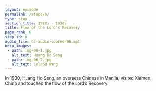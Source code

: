 ```yaml
---
layout: episode
permalink: /stops/6/
type: stop
section_title: 1920s - 1930s
title: Flow of the Lord's Recovery
page_rank: 6
stop_id: 6
audio_file: hc-audio-scored-06.mp3
hero_images:
 - path: img-06-1.jpg
   alt_text: Huang Ho Seng
 - path: img-06-2.jpg
   alt_text: Leland Wang
---
```


In 1930, Huang Ho Seng, an overseas Chinese in Manila, visited Xiamen, China and touched the flow of the Lord’s Recovery.

<!---
菲律賓華僑黃和聲於1930年訪問中國廈門，接觸了主恢復的流
-->

<!--- TRANSCRIPT
At this juncture in history, in the bustling city of Manila, over a thousand kilometers south of the Chinese coast of Fujian, lived a sizable population of overseas Chinese who had migrated to the Philippines to escape economic hardship and political instability in China. Many of them were Christians who gathered at St. Stephen’s parish, an Anglican-Episcopalian church in Manila.

Among them was Brother Huang Ho Seng, a medical practitioner whose clinic once stood on the very ground where this History Center stands today.

In 1930, Huang Ho Seng and his newlywed wife went on a honeymoon to Xiamen, China. There, by the Lord’s sovereignty, he touched the flow of the Lord’s recovery. Upon his return to Manila, Brother Huang enthusiastically shared his newfound enlightenment with some fellow believers. Inspired by his testimony, a group of them decided to leave the Anglican-Episcopalian sect. They rented a place on Nueva Street and began meeting under the name of United Christians Society.

In 1935, the brothers invited Leland Wang, a contemporary of Watchman Nee under M.E. Barber, who by then had become a traveling evangelist, to come to Manila to hold gospel outreaches and revival meetings. Following these meetings, Brother Wang recommended his co-worker, Simon Meek, to come and serve in Manila. Three years later, Lucas Wu, another co-worker from China, joined the work in Manila at Brother Meek's request.

這時距離福建南邊外海的千公里之外的繁華之市馬尼拉也正好住著一批為了逃離內地的經濟困境和政治的不穩而移居到菲律濱的華僑。他們好多人都是基督徒，且一同在馬尼拉的聖公會聚集。其中一位是黃和聲弟兄。他是一位醫生。他的診所就開在今天歷史中心的建築之地。

黃和聲和他的新婚妻子於1930年到中國廈門度蜜月。他在主的主宰之下碰到主恢復的流。黃弟兄回到馬尼拉後就把他裏面被主開啟的亮光熱切分享給其他信徒。他們當中一些人受到鼓舞離開了聖公會，然後在後街仔租房聚會，名為「基督徒聯合會」。

弟兄們於一九三五年邀請跟倪柝聲一同受教於和受恩之下的王載弟兄前來馬尼拉。他是歷遊各地的傳教士。他來馬尼拉開奮興佈道會。之後經由王弟兄的推薦繆紹訓弟兄也前來馬尼拉服事。三年後中國另一位同工Lucas Wu在繆弟兄的請求之下也參於了馬尼拉的工作。
-->


